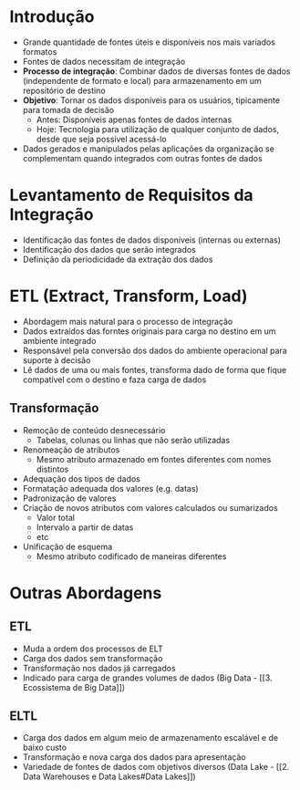 # Introdução

- Grande quantidade de fontes úteis e disponíveis nos mais variados formatos
- Fontes de dados necessitam de integração
- **Processo de integração**: Combinar dados de diversas fontes de dados (independente de formato e local) para armazenamento em um repositório de destino
- **Objetivo**: Tornar os dados disponíveis para os usuários, tipicamente para tomada de decisão
	- Antes: Disponíveis apenas fontes de dados internas
	- Hoje: Tecnologia para utilização de qualquer conjunto de dados, desde que seja possível acessá-lo
- Dados gerados e manipulados pelas aplicações da organização se complementam quando integrados com outras fontes de dados

# Levantamento de Requisitos da Integração

- Identificação das fontes de dados disponíveis (internas ou externas)
- Identificação dos dados que serão integrados
- Definição da periodicidade da extração dos dados

# ETL (Extract, Transform, Load)

- Abordagem mais natural para o processo de integração
- Dados extraídos das forntes originais para carga no destino em um ambiente integrado
- Responsável pela conversão dos dados do ambiente operacional para suporte à decisão
- Lê dados de uma ou mais fontes, transforma dado de forma que fique compatível com o destino e faza carga de dados

## Transformação

- Remoção de conteúdo desnecessário
	- Tabelas, colunas ou linhas que não serão utilizadas
- Renomeação de atributos
	- Mesmo atributo armazenado em fontes diferentes com nomes distintos
- Adequação dos tipos de dados
- Formatação adequada dos valores (e.g. datas)
- Padronização de valores
- Criação de novos atributos com valores calculados ou sumarizados
	- Valor total
	- Intervalo a partir de datas
	- etc
- Unificação de esquema
	- Mesmo atributo codificado de maneiras diferentes

# Outras Abordagens

## ETL

- Muda a ordem dos processos de ELT
- Carga dos dados sem transformação
- Transformação nos dados já carregados
- Indicado para carga de grandes volumes de dados (Big Data - [[3. Ecossistema de Big Data]])

## ELTL

- Carga dos dados em algum meio de armazenamento escalável e de baixo custo
- Transformação e nova carga dos dados para apresentação
- Variedade de fontes de dados com objetivos diversos (Data Lake - [[2. Data Warehouses e Data Lakes#Data Lakes]])